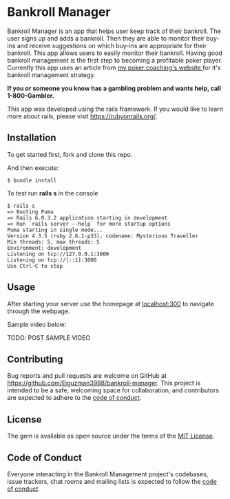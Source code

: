 # Bankroll Manager

Bankroll Manager is an app that helps user keep track of their bankroll. The user signs up and adds a bankroll. Then they are able to monitor their buy-ins and receive suggestions on which buy-ins are appropriate for their bankroll. This app allows users to easily monitor their bankroll. Having good bankroll management is the first step to becoming a profitable poker player. Currently this app uses an article from [my poker coaching's website ](https://www.mypokercoaching.com/poker-bankroll-management-strategy-tips/) for it's bankroll management strategy. 

**If you or someone you know has a gambling problem and wants help, call 1-800-Gambler.**

This app was developed using the rails framework. If you would like to learn more about rails, please visit https://rubyonrails.org/.

## Installation

To get started first, fork and clone this repo. 

And then execute:

    $ bundle install

To test run **rails s** in the console
    
    $ rails s
    => Booting Puma
    => Rails 6.0.3.2 application starting in development 
    => Run `rails server --help` for more startup options
    Puma starting in single mode...
    Version 4.3.5 (ruby 2.6.1-p33), codename: Mysterious Traveller
    Min threads: 5, max threads: 5
    Environment: development
    Listening on tcp://127.0.0.1:3000
    Listening on tcp://[::1]:3000
    Use Ctrl-C to stop


## Usage

After starting your server use the homepage at [localhost:300](http://localhost:3000) to navigate through the webpage.

Sample video below: 

TODO: POST SAMPLE VIDEO


## Contributing

Bug reports and pull requests are welcome on GitHub at https://github.com/Ejguzman3988/bankroll-manager. This project is intended to be a safe, welcoming space for collaboration, and contributors are expected to adhere to the [code of conduct](https://github.com/Ejguzman3988/bankroll-manager/blob/master/CODE_OF_CONDUCT.md).


## License

The gem is available as open source under the terms of the [MIT License](https://opensource.org/licenses/MIT).

## Code of Conduct

Everyone interacting in the Bankroll Management project's codebases, issue trackers, chat rooms and mailing lists is expected to follow the [code of conduct](https://github.com/Ejguzman3988/bankroll-manager/blob/master/CODE_OF_CONDUCT.md).